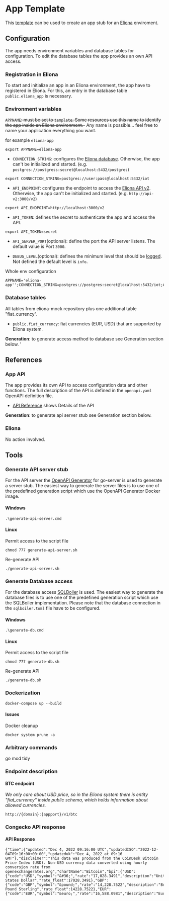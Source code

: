 # App Template
This [template](https://docs.github.com/en/repositories/creating-and-managing-repositories/creating-a-repository-from-a-template) can be used to create an app stub for an [Eliona](https://www.eliona.io/) enviroment.


## Configuration

The app needs environment variables and database tables for configuration. To edit the database tables the app provides an own API access.


### Registration in Eliona ###

To start and initialize an app in an Eliona environment, the app have to registered in Eliona. For this, an entry in the database table `public.eliona_app` is necessary.


### Environment variables

~~`APPNAME`: must be set to `template`. Some resources use this name to identify the app inside an Eliona environment.~~-
Any name is possible... feel free to name your application everything you want.

for example `eliona-app`


```
export APPNAME=eliona-app
```

- `CONNECTION_STRING`: configures the [Eliona database](https://github.com/eliona-smart-building-assistant/go-eliona/tree/main/db). Otherwise, the app can't be initialized and started. (e.g. `postgres://postgress:secret@localhost:5432/postgres`)

```
export CONNECTION_STRING=postgres://user:pass@localhost:5432/iot
```

- `API_ENDPOINT`:  configures the endpoint to access the [Eliona API v2](https://github.com/eliona-smart-building-assistant/eliona-api). Otherwise, the app can't be initialized and started. (e.g. `http://api-v2:3000/v2`)

```
export API_ENDPOINT=http://localhost:3000/v2
```

- `API_TOKEN`: defines the secret to authenticate the app and access the API.

```
export API_TOKEN=secret
```

- `API_SERVER_PORT`(optional): define the port the API server listens. The default value is Port `3000`.

- `DEBUG_LEVEL`(optional): defines the minimum level that should be [logged](https://github.com/eliona-smart-building-assistant/go-eliona/tree/main/log). Not defined the default level is `info`.


Whole env configuration
```
APPNAME='eliona-app'';CONNECTION_STRING=postgres://postgres:secret@localhost:5432/iot;API_SERVER_PORT=2999;API_ENDPOINT=http://127.0.0.1:3000/v2;API_TOKEN=secret;DEBUG_LEVEL=debug
```

### Database tables ###

All tables from eliona-mock repository plus one additional table "fiat_currency".

- `public.fiat_currency`: fiat currencies (EUR, USD) that are supported by Eliona system.

**Generation**: to generate access method to database see Generation section below.
'
## References

### App API ###

The app provides its own API to access configuration data and other functions. The full description of the API is defined in the `openapi.yaml` OpenAPI definition file.

- [API Reference](https://eliona-smart-building-assistant.github.io/open-api-docs/?https://raw.githubusercontent.com/eliona-smart-building-assistant/app-template/develop/openapi.yaml) shows Details of the API

**Generation**: to generate api server stub see Generation section below.


### Eliona ###

No action involved.

## Tools

### Generate API server stub ###

For the API server the [OpenAPI Generator](https://openapi-generator.tech/docs/generators/openapi-yaml) for go-server is used to generate a server stub. The easiest way to generate the server files is to use one of the predefined generation script which use the OpenAPI Generator Docker image.

#### Windows
```
.\generate-api-server.cmd
```

#### Linux

Permit access to the script file

```
chmod 777 generate-api-server.sh
```

Re-generate API

```
./generate-api-server.sh
```


### Generate Database access ###

For the database access [SQLBoiler](https://github.com/volatiletech/sqlboiler) is used. The easiest way to generate the database files is to use one of the predefined generation script which use the SQLBoiler implementation. Please note that the database connection in the `sqlboiler.toml` file have to be configured.


#### Windows
```
.\generate-db.cmd
```

#### Linux

Permit access to the script file

```
chmod 777 generate-db.sh
```

Re-generate API

```
./generate-db.sh
```

### Dockerization

```
docker-compose up --build
```

#### Issues

Docker cleanup
```
docker system prune -a
```

### Arbitrary commands

go mod tidy

### Endpoint description

#### BTC endpoint

<i>We only care about USD price, so in the Eliona system there is entity "fiat_currency" inside public schema, which holds information about allowed currencies.</i>


```
http://{domain}:{appport}/v1/btc
```

### Congecko API response

#### API Response

```
{"time":{"updated":"Dec 4, 2022 09:16:00 UTC","updatedISO":"2022-12-04T09:16:00+00:00","updateduk":"Dec 4, 2022 at 09:16 GMT"},"disclaimer":"This data was produced from the CoinDesk Bitcoin Price Index (USD). Non-USD currency data converted using hourly conversion rate from openexchangerates.org","chartName":"Bitcoin","bpi":{"USD":{"code":"USD","symbol":"&#36;","rate":"17,028.3491","description":"United States Dollar","rate_float":17028.3491},"GBP":{"code":"GBP","symbol":"&pound;","rate":"14,228.7522","description":"British Pound Sterling","rate_float":14228.7522},"EUR":{"code":"EUR","symbol":"&euro;","rate":"16,588.0981","description":"Euro","rate_float":16588.0981}}}
```

